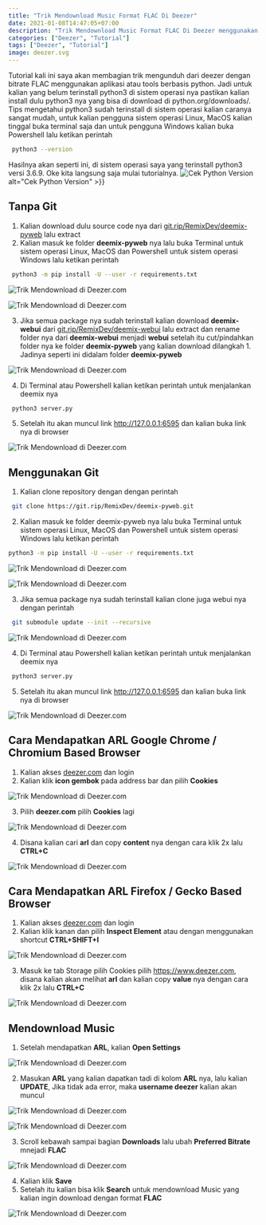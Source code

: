 ```yaml
---
title: "Trik Mendownload Music Format FLAC Di Deezer"
date: 2021-01-08T14:47:05+07:00
description: "Trik Mendownload Music Format FLAC Di Deezer menggunakan Deemix"
categories: ["Deezer", "Tutorial"]
tags: ["Deezer", "Tutorial"]
image: deezer.svg
---
```

Tutorial kali ini saya akan membagian trik mengunduh dari deezer dengan bitrate FLAC menggunakan aplikasi atau tools berbasis python. Jadi untuk kalian yang belum terinstall python3 di sistem operasi nya pastikan kalian install dulu python3 nya yang bisa di download di python.org/downloads/. Tips mengetahui python3 sudah terinstall di sistem operasi kalian caranya sangat mudah, untuk kalian pengguna sistem operasi Linux, MacOS kalian tinggal buka terminal saja dan untuk pengguna Windows kalian buka Powershell lalu ketikan perintah
```bash
 python3 --version
```
Hasilnya akan seperti ini, di sistem operasi saya yang terinstall python3 versi 3.6.9. Oke kita langsung saja mulai tutorialnya.
![Cek Python Version](https://1.bp.blogspot.com/-A7KDhUmMzUU/X3c5bYisZHI/AAAAAAAACq8/G7mrtAkLjYYTUcZOprTU_BEMm3Eg7Q4vQCLcBGAsYHQ/s958/python3.jpg) alt="Cek Python Version" >}}

## Tanpa Git

1. Kalian download dulu source code nya dari [git.rip/RemixDev/deemix-pyweb](https://git.rip/RemixDev/deemix-pyweb) lalu extract
2. Kalian masuk ke folder **deemix-pyweb** nya lalu buka Terminal untuk sistem operasi Linux, MacOS dan Powershell untuk sistem operasi Windows lalu ketikan perintah

```bash
 python3 -m pip install -U --user -r requirements.txt
```

![Trik Mendownload di Deezer.com](https://1.bp.blogspot.com/-Jx9tty-lkkE/X3YsHLec62I/AAAAAAAACo4/wGBJGL92880guXZ9IRy-KQiPRMBijWTGgCLcBGAsYHQ/s958/3.jpg)

![Trik Mendownload di Deezer.com](https://1.bp.blogspot.com/-uP6PfAsBDGo/X3Ysy0tEBrI/AAAAAAAACpM/D9Kl5LbEBEcJS68lsv3cuDYz7sbKOHLdwCPcBGAYYCw/s958/4.jpg)

3. Jika semua package nya sudah terinstall kalian download **deemix-webui** dari [git.rip/RemixDev/deemix-webui](https://git.rip/RemixDev/deemix-webui) lalu extract dan rename folder nya dari **deemix-webui** menjadi **webui** setelah itu cut/pindahkan folder nya ke folder **deemix-pyweb** yang kalian download dilangkah 1. Jadinya seperti ini didalam folder **deemix-pyweb**

![Trik Mendownload di Deezer.com](https://1.bp.blogspot.com/-tru5MPm4Oo8/X_gT5cVDCHI/AAAAAAAACzw/AHXYZ2_wxW8Xn0gEmptN9u9KzcUXuGiSACLcBGAsYHQ/s958/webui.jpg)

4. Di Terminal atau Powershell kalian ketikan perintah untuk menjalankan deemix nya

```bash
 python3 server.py
```

5. Setelah itu akan muncul link http://127.0.0.1:6595 dan kalian buka link nya di browser

![Trik Mendownload di Deezer.com](https://1.bp.blogspot.com/-3gS2ROUCwAs/X3YslVSP1dI/AAAAAAAACpE/R70y5HMCD0IvR684Q8MGflSYPek2w-XzwCLcBGAsYHQ/s958/6.jpg)

## Menggunakan Git

1. Kalian clone repository dengan dengan perintah

```bash
 git clone https://git.rip/RemixDev/deemix-pyweb.git
```

2. Kalian masuk ke folder deemix-pyweb nya lalu buka Terminal untuk sistem operasi Linux, MacOS dan Powershell untuk sistem operasi Windows lalu ketikan perintah

```bash
python3 -m pip install -U --user -r requirements.txt
```

![Trik Mendownload di Deezer.com](https://1.bp.blogspot.com/-Jx9tty-lkkE/X3YsHLec62I/AAAAAAAACo4/wGBJGL92880guXZ9IRy-KQiPRMBijWTGgCLcBGAsYHQ/s958/3.jpg)

![Trik Mendownload di Deezer.com](https://1.bp.blogspot.com/-uP6PfAsBDGo/X3Ysy0tEBrI/AAAAAAAACpM/D9Kl5LbEBEcJS68lsv3cuDYz7sbKOHLdwCPcBGAYYCw/s958/4.jpg)

3. Jika semua package nya sudah terinstall kalian clone juga webui nya dengan perintah

```bash
 git submodule update --init --recursive
```

![Trik Mendownload di Deezer.com](https://1.bp.blogspot.com/-GcWharjIILs/X3YtwePP-VI/AAAAAAAACpY/Pc5GoMi0ihQbYTD8XYDp3vqeqvHW2L0pwCLcBGAsYHQ/s958/5.jpg)

4. Di Terminal atau Powershell kalian ketikan perintah untuk menjalankan deemix nya

```bash
 python3 server.py
```

5. Setelah itu akan muncul link http://127.0.0.1:6595 dan kalian buka link nya di browser

![Trik Mendownload di Deezer.com](https://1.bp.blogspot.com/-3gS2ROUCwAs/X3YslVSP1dI/AAAAAAAACpE/R70y5HMCD0IvR684Q8MGflSYPek2w-XzwCLcBGAsYHQ/s958/6.jpg)

## Cara Mendapatkan ARL Google Chrome / Chromium Based Browser

1. Kalian akses [deezer.com](https://www.deezer.com) dan login
2. Kalian klik **icon gembok** pada address bar dan pilih **Cookies**

![Trik Mendownload di Deezer.com](https://1.bp.blogspot.com/-YHuRX7MFkMc/X3YuLj-gBEI/AAAAAAAACpo/08Ns9cidoS0ihEn1jFbdkDhGq3N_BeTVACLcBGAsYHQ/s1918/chrome1.jpg)

3. Pilih **deezer.com** pilih **Cookies** lagi

![Trik Mendownload di Deezer.com](https://1.bp.blogspot.com/-mIC5_u7YXgA/X3YuRVH2srI/AAAAAAAACpw/C3H5OuOpnSg6SSXrt-1KpszMOX1yWU5-ACLcBGAsYHQ/s1918/chrome2.jpg)

4. Disana kalian cari **arl** dan copy **content** nya dengan cara klik 2x lalu **CTRL+C**

![Trik Mendownload di Deezer.com](https://1.bp.blogspot.com/-ukA-f1Trcs0/X3YuW9w5h5I/AAAAAAAACp0/jUvWCErHC2YMl4lZ9oXGSxrh0YARJIHxQCLcBGAsYHQ/s1918/chrome3.jpg)

## Cara Mendapatkan ARL Firefox / Gecko Based Browser

1. Kalian akses [deezer.com](https://www.deezer.com) dan login
2. Kalian klik kanan dan pilih **Inspect Element** atau dengan menggunakan shortcut **CTRL+SHIFT+I** 

![Trik Mendownload di Deezer.com](https://1.bp.blogspot.com/-Yw3deFdtKCk/X3Yt5GLdLeI/AAAAAAAACpc/hMwz1R83Oko808p6SBXTpdzMyCh2HbVUACLcBGAsYHQ/s1078/8.jpg)

3. Masuk ke tab Storage pilih Cookies pilih https://www.deezer.com, disana kalian akan melihat **arl** dan kalian copy **value** nya dengan cara klik 2x lalu **CTRL+C**

![Trik Mendownload di Deezer.com](https://1.bp.blogspot.com/-t5a7zFAAdUM/X3Yt-_R59LI/AAAAAAAACpg/uvvZMB1vXTIxRxo_nQZyITRcmT_bg1MCwCLcBGAsYHQ/s1078/9.jpg)

## Mendownload Music
1. Setelah mendapatkan **ARL**, kalian **Open Settings**

![Trik Mendownload di Deezer.com](https://1.bp.blogspot.com/-ezlDk1XAx94/X3YuemqsHaI/AAAAAAAACp8/QSOi-br_bS8cyyNE3t3ZTvpii8sT3vuowCLcBGAsYHQ/s1078/7.jpg)

2. Masukan **ARL** yang kalian dapatkan tadi di kolom **ARL** nya, lalu kalian **UPDATE**, Jika tidak ada error, maka **username deezer** kalian akan muncul

![Trik Mendownload di Deezer.com](https://1.bp.blogspot.com/-_Ysj3nSD9Wc/X3Yuka9ZW7I/AAAAAAAACqA/UlR4zDCfLCY2XtxY7VxFtv2yDDStFplPQCLcBGAsYHQ/s1078/10.jpg)

![Trik Mendownload di Deezer.com](https://1.bp.blogspot.com/-3OXncrO816I/X3YuuR2wdRI/AAAAAAAACqM/3bneCqGgxocHhm2Zs4_xyjocNgT7mfaOQCLcBGAsYHQ/s1078/11.jpg)

3. Scroll kebawah sampai bagian **Downloads** lalu ubah **Preferred Bitrate** mnejadi **FLAC**

![Trik Mendownload di Deezer.com](https://1.bp.blogspot.com/-PS6RNpj9wGY/X3Yu0qlGfyI/AAAAAAAACqU/paF8xTDD5oIMWTs1lUrCwJKUymH6YLBCgCLcBGAsYHQ/s1078/12.jpg)

4. Kalian klik **Save**
5. Setelah itu kalian bisa klik **Search** untuk mendownload Music yang kalian ingin download dengan format **FLAC**

![Trik Mendownload di Deezer.com](https://1.bp.blogspot.com/-cXGrMftzm7A/X3Yu6tJfj2I/AAAAAAAACqY/caM_2uI0NOo2zns3V1sjdbi_QalaFy8WQCLcBGAsYHQ/s1078/13.jpg)
